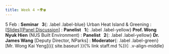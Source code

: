 ```yaml
---
title: Week 4 ☀️🌍🍀 
---
```


5 Feb
: **Seminar &nbsp; 3**{: .label .label-blue} Urban Heat Island & Greening
  : [[Slides]()][[Panel Discussion]()]
: **Panelist &nbsp; 1**{: .label .label-yellow} **Prof. Wong Nyuk Hien** (NUS Built Environment)
: **Panelist &nbsp; 2**{: .label .label-yellow} **Dr. James Wang** [Deputy Director, NParks]
: **Moderator**{: .label .label-green} [Mr. Wong Kai Yeng]({{ site.baseurl }}{% link staff.md %}){: .v-align-middle}
